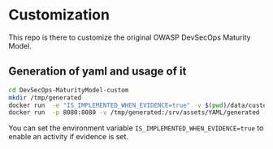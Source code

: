 # Customization
This repo is there to customize the original OWASP DevSecOps Maturity Model.

## Generation of yaml and usage of it
```bash
cd DevSecOps-MaturityModel-custom
mkdir /tmp/generated
docker run  -e "IS_IMPLEMENTED_WHEN_EVIDENCE=true" -v $(pwd)/data/custom:/var/www/html/src/assets/YAML/custom -v /tmp/generated:/var/www/html/src/assets/YAML/generated wurstbrot/dsomm-yaml-generation
docker run  -p 8080:8080 -v /tmp/generated:/srv/assets/YAML/generated -v $(pwd)/evidence-images:/srv/assets/evidence-images wurstbrot/dsomm:latest
```
You can set the environment variable `IS_IMPLEMENTED_WHEN_EVIDENCE=true` to enable an activity if evidence is set.
